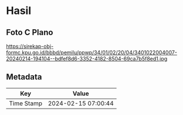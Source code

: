 # Hasil

## Foto C Plano

https://sirekap-obj-formc.kpu.go.id/bbbd/pemilu/ppwp/34/01/02/20/04/3401022004007-20240214-194104--bdfef8d6-3352-4182-8504-69ca7b5f8ed1.jpg


## Metadata

| Key        | Value               |
| ---------- | ------------------- |
| Time Stamp | 2024-02-15 07:00:44 |



